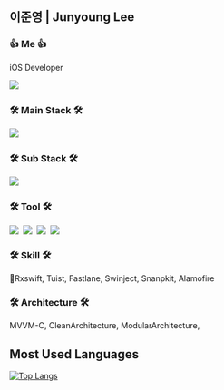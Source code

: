 ## 이준영 | Junyoung Lee

### 👍 Me 👍
iOS Developer

[<img src="https://img.shields.io/badge/Notion-000000?style=flat-square&logo=Notion&logoColor=white"></a>&nbsp;](https://admitted-rib-001.notion.site/JunYoung-iOS-Developer-c78ec2ffe0154d15a20b5b41d0cb5deb)

### 🛠 Main Stack 🛠
<img src="https://img.shields.io/badge/Swift-FA7343?style=flat-square&logo=Swift&logoColor=white"></a>&nbsp;

### 🛠 Sub Stack 🛠
<img src="https://img.shields.io/badge/ObjectiveC-A8B9CC?style=flat-square&logo=C&logoColor=white"></a>&nbsp;

### 🛠 Tool 🛠
<img src="https://img.shields.io/badge/GitHub-181717?style=flat-square&logo=GitHub&logoColor=white"></a>&nbsp;
<img src="https://img.shields.io/badge/GitLab-FC6D26?style=flat-square&logo=GitLab&logoColor=white"></a>&nbsp;
<img src="https://img.shields.io/badge/Zeplin-2560E0?style=flat-square&logo=Azure Pipelines&logoColor=white"></a>&nbsp;
<img src="https://img.shields.io/badge/Figma-F24E1E?style=flat-square&logo=Figma&logoColor=white"></a>&nbsp;


### 🛠 Skill 🛠
Rxswift, Tuist, Fastlane, Swinject, Snanpkit, Alamofire

### 🛠 Architecture 🛠
MVVM-C, CleanArchitecture, ModularArchitecture,

## Most Used Languages
[![Top Langs](https://github-readme-stats.vercel.app/api/top-langs/?username=junlight94)](https://github.com/anuraghazra/github-readme-stats)
